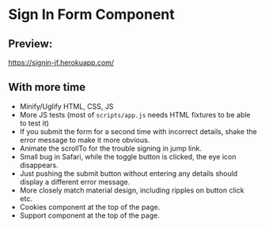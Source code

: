 # Sign In Form Component

## Preview:
https://signin-jf.herokuapp.com/

## With more time
- Minify/Uglify HTML, CSS, JS
- More JS tests (most of `scripts/app.js` needs HTML fixtures to be able to test it)
- If you submit the form for a second time with incorrect details, shake the error message to make it more obvious.
- Animate the scrollTo for the trouble signing in jump link.
- Small bug in Safari, while the toggle button is clicked, the eye icon disappears.
- Just pushing the submit button without entering any details should display a different error message.
- More closely match material design, including ripples on button click etc.
- Cookies component at the top of the page.
- Support component at the top of the page.
